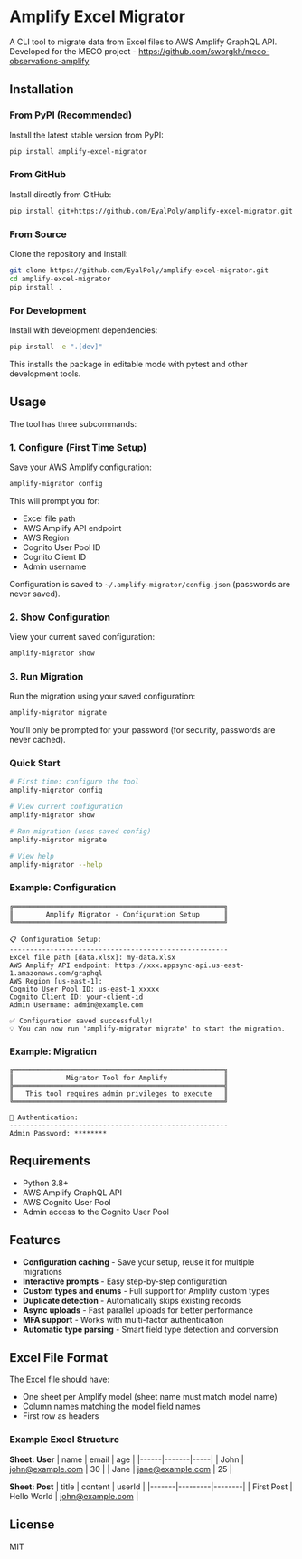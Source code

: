 # Amplify Excel Migrator

A CLI tool to migrate data from Excel files to AWS Amplify GraphQL API.
Developed for the MECO project - https://github.com/sworgkh/meco-observations-amplify

## Installation

### From PyPI (Recommended)

Install the latest stable version from PyPI:

```bash
pip install amplify-excel-migrator
```

### From GitHub

Install directly from GitHub:

```bash
pip install git+https://github.com/EyalPoly/amplify-excel-migrator.git
```

### From Source

Clone the repository and install:

```bash
git clone https://github.com/EyalPoly/amplify-excel-migrator.git
cd amplify-excel-migrator
pip install .
```

### For Development

Install with development dependencies:

```bash
pip install -e ".[dev]"
```

This installs the package in editable mode with pytest and other development tools.

## Usage

The tool has three subcommands:

### 1. Configure (First Time Setup)

Save your AWS Amplify configuration:

```bash
amplify-migrator config
```

This will prompt you for:
- Excel file path
- AWS Amplify API endpoint
- AWS Region
- Cognito User Pool ID
- Cognito Client ID
- Admin username

Configuration is saved to `~/.amplify-migrator/config.json` (passwords are never saved).

### 2. Show Configuration

View your current saved configuration:

```bash
amplify-migrator show
```

### 3. Run Migration

Run the migration using your saved configuration:

```bash
amplify-migrator migrate
```

You'll only be prompted for your password (for security, passwords are never cached).

### Quick Start

```bash
# First time: configure the tool
amplify-migrator config

# View current configuration
amplify-migrator show

# Run migration (uses saved config)
amplify-migrator migrate

# View help
amplify-migrator --help
```

### Example: Configuration

```
╔════════════════════════════════════════════════════╗
║        Amplify Migrator - Configuration Setup      ║
╚════════════════════════════════════════════════════╝

📋 Configuration Setup:
------------------------------------------------------
Excel file path [data.xlsx]: my-data.xlsx
AWS Amplify API endpoint: https://xxx.appsync-api.us-east-1.amazonaws.com/graphql
AWS Region [us-east-1]:
Cognito User Pool ID: us-east-1_xxxxx
Cognito Client ID: your-client-id
Admin Username: admin@example.com

✅ Configuration saved successfully!
💡 You can now run 'amplify-migrator migrate' to start the migration.
```

### Example: Migration

```
╔════════════════════════════════════════════════════╗
║             Migrator Tool for Amplify              ║
╠════════════════════════════════════════════════════╣
║   This tool requires admin privileges to execute   ║
╚════════════════════════════════════════════════════╝

🔐 Authentication:
------------------------------------------------------
Admin Password: ********
```

## Requirements

- Python 3.8+
- AWS Amplify GraphQL API
- AWS Cognito User Pool
- Admin access to the Cognito User Pool

## Features

- **Configuration caching** - Save your setup, reuse it for multiple migrations
- **Interactive prompts** - Easy step-by-step configuration
- **Custom types and enums** - Full support for Amplify custom types
- **Duplicate detection** - Automatically skips existing records
- **Async uploads** - Fast parallel uploads for better performance
- **MFA support** - Works with multi-factor authentication
- **Automatic type parsing** - Smart field type detection and conversion

## Excel File Format

The Excel file should have:
- One sheet per Amplify model (sheet name must match model name)
- Column names matching the model field names
- First row as headers

### Example Excel Structure

**Sheet: User**
| name | email | age |
|------|-------|-----|
| John | john@example.com | 30 |
| Jane | jane@example.com | 25 |

**Sheet: Post**
| title | content | userId |
|-------|---------|--------|
| First Post | Hello World | john@example.com |

## License

MIT